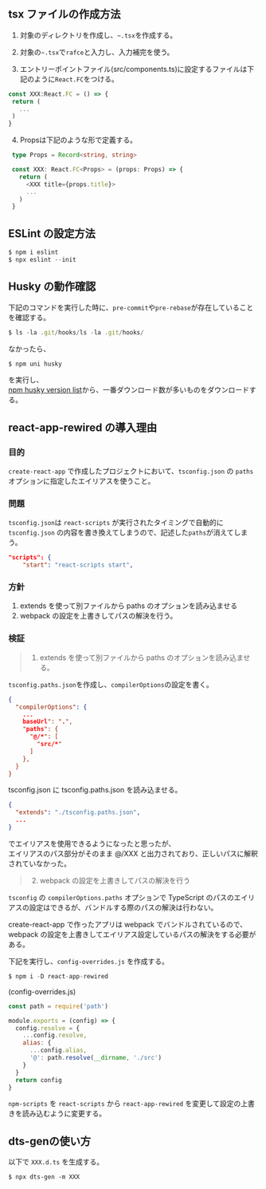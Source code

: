 ## tsx ファイルの作成方法

 1. 対象のディレクトリを作成し、`~.tsx`を作成する。

 2. 対象の`~.tsx`で`rafce`と入力し、入力補完を使う。

 3. エントリーポイントファイル(src/components.ts)に設定するファイルは下記のように`React.FC`をつける。

 ```ts
 const XXX:React.FC = () => {
  return (
    ...
  )
 }
 ```

 4. Propsは下記のような形で定義する。

 ```ts
  type Props = Record<string, string>

  const XXX: React.FC<Props> = (props: Props) => {
    return (
      <XXX title={props.title}>
      ...
    )
  }
 ```

## ESLint の設定方法

```ts
$ npm i eslint
$ npx eslint --init
```

## Husky の動作確認

下記のコマンドを実行した時に、`pre-commit`や`pre-rebase`が存在していることを確認する。

```ts
$ ls -la .git/hooks/ls -la .git/hooks/
```

なかったら、

```ts
$ npm uni husky
```
を実行し、  
[npm husky version list](https://www.npmjs.com/package/husky)から、一番ダウンロード数が多いものをダウンロードする。
## react-app-rewired の導入理由

### 目的
`create-react-app` で作成したプロジェクトにおいて、`tsconfig.json` の `paths`オプションに指定したエイリアスを使うこと。

### 問題

`tsconfig.json`は `react-scripts` が実行されたタイミングで自動的に `tsconfig.json` の内容を書き換えてしまうので、記述した`paths`が消えてしまう。

```json
"scripts": {
    "start": "react-scripts start",
```

### 方針
1. extends を使って別ファイルから paths のオプションを読み込ませる
2. webpack の設定を上書きしてパスの解決を行う。

### 検証

> 1. extends を使って別ファイルから paths のオプションを読み込ませる。

`tsconfig.paths.json`を作成し、`compilerOptions`の設定を書く。  

```json
{
  "compilerOptions": {
    ...
    baseUrl": ".",
    "paths": {
      "@/*": [
        "src/*"
      ]
    },
  }
}
```
tsconfig.json に tsconfig.paths.json を読み込ませる。

```json
{
  "extends": "./tsconfig.paths.json",
  ...
}
```

でエイリアスを使用できるようになったと思ったが、  
エイリアスのパス部分がそのまま @/XXX と出力されており、正しいパスに解釈されていなかった。

> 2. webpack の設定を上書きしてパスの解決を行う

`tsconfig` の `compilerOptions.paths` オプションで TypeScript のパスのエイリアスの設定はできるが、バンドルする際のパスの解決は行わない。  

create-react-app で作ったアプリは webpack でバンドルされているので、webpack の設定を上書きしてエイリアス設定しているパスの解決をする必要がある。

下記を実行し、`config-overrides.js` を作成する。
```ts
$ npm i -D react-app-rewired
```

(config-overrides.js)
```js
const path = require('path')

module.exports = (config) => {
  config.resolve = {
    ...config.resolve,
    alias: {
      ...config.alias,
      '@': path.resolve(__dirname, './src')
    }
  }
  return config
}

```

`npm-scripts` を `react-scripts` から `react-app-rewired` を変更して設定の上書きを読み込むように変更する。

## dts-genの使い方
以下で `XXX.d.ts` を生成する。

```terminal
$ npx dts-gen -m XXX
```
